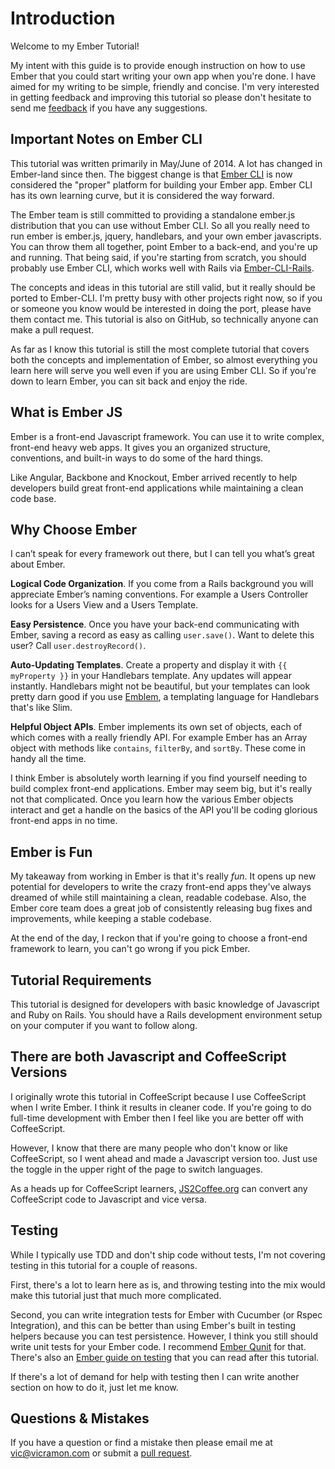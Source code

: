 # Introduction

Welcome to my Ember Tutorial!

My intent with this guide is to provide enough instruction on how to use Ember that you could start writing your own app when you're done. I have aimed for my writing to be simple, friendly and concise. I'm very interested in getting feedback and improving this tutorial so please don't hesitate to send me [feedback](mailto:vic@vicramon.com) if you have any suggestions.

## Important Notes on Ember CLI

This tutorial was written primarily in May/June of 2014. A lot has changed in Ember-land since then. The biggest change is that [Ember CLI](https://github.com/ember-cli/ember-cli) is now considered the "proper" platform for building your Ember app. Ember CLI has its own learning curve, but it is considered the way forward.

The Ember team is still committed to providing a standalone ember.js distribution that you can use without Ember CLI. So all you really need to run ember is ember.js, jquery, handlebars, and your own ember javascripts. You can throw them all together, point Ember to a back-end, and you're up and running. That being said, if you're starting from scratch, you should probably use Ember CLI, which works well with Rails via [Ember-CLI-Rails](https://github.com/rwz/ember-cli-rails).

The concepts and ideas in this tutorial are still valid, but it really should be ported to Ember-CLI. I'm pretty busy with other projects right now, so if you or someone you know would be interested in doing the port, please have them contact me. This tutorial is also on GitHub, so technically anyone can make a pull request.

As far as I know this tutorial is still the most complete tutorial that covers both the concepts and implementation of Ember, so almost everything you learn here will serve you well even if you are using Ember CLI. So if you're down to learn Ember, you can sit back and enjoy the ride.

## What is Ember JS

Ember is a front-end Javascript framework. You can use it to write
complex, front-end heavy web apps. It gives you an organized
structure, conventions, and built-in ways to do some of the hard things.

Like Angular, Backbone and Knockout, Ember arrived recently to help
developers build great front-end applications while maintaining a clean code base.

## Why Choose Ember

I can’t speak for every framework out there, but I can tell you what’s great about Ember.

**Logical Code Organization**. If you come from a Rails background you will appreciate
Ember’s naming conventions. For example a Users Controller looks for a Users View and a
Users Template.

**Easy Persistence**. Once you have your back-end communicating with Ember, saving a
record as easy as calling `user.save()`. Want to delete this user?  Call
`user.destroyRecord()`.

**Auto-Updating Templates**. Create a property and display it with `{{ myProperty }}` in your Handlebars template. Any updates will appear instantly. Handlebars might not be beautiful, but your templates can look pretty darn good if you use [Emblem](http://emblemjs.com), a templating language for Handlebars that's like Slim.

**Helpful Object APIs**. Ember implements its own set of objects, each of which comes with
a really friendly API. For example Ember has an Array object with methods like `contains`,
`filterBy`, and `sortBy`. These come in handy all the time.

I think Ember is absolutely worth learning if you find yourself needing to build complex front-end applications. Ember may seem big, but it's really not that complicated. Once you learn how the various Ember objects interact and get a handle on the basics of the API you'll be coding glorious front-end apps in no time.

## Ember is Fun

My takeaway from working in Ember is that it's really *fun*. It opens up new potential for developers to write the crazy front-end apps they've always dreamed of while still maintaining a clean, readable codebase. Also, the Ember core team does a great job of consistently releasing bug fixes and improvements, while keeping a stable codebase.

At the end of the day, I reckon that if you're going to choose a front-end framework to learn, you can't go wrong if you pick Ember.

## Tutorial Requirements

This tutorial is designed for developers with basic knowledge of Javascript and Ruby on Rails. You should have a Rails development environment setup on your computer if you want to follow along.

## There are both Javascript and CoffeeScript Versions

I originally wrote this tutorial in CoffeeScript because I use CoffeeScript when I write Ember. I think it results in cleaner code. If you're going to do full-time development with Ember then I feel like you are better off with CoffeeScript.

However, I know that there are many people who don't know or like CoffeeScript, so I went ahead and made a Javascript version too. Just use the toggle in the upper right of the page to switch languages.

As a heads up for CoffeeScript learners, [JS2Coffee.org](http://js2coffee.org/) can convert any CoffeeScript code to Javascript and vice versa.

## Testing

While I typically use TDD and don't ship code without tests, I'm not covering testing in this tutorial for a couple of reasons.

First, there's a lot to learn here as is, and throwing testing into the mix would make this tutorial just that much more complicated.

Second, you can write integration tests for Ember with Cucumber (or Rspec Integration), and this can be better than using Ember's built in testing helpers because you can test persistence. However, I think you still should write unit tests for your Ember code. I recommend [Ember Qunit](https://github.com/rpflorence/ember-qunit) for that. There's also an [Ember guide on testing](http://emberjs.com/guides/testing/) that you can read after this tutorial.

If there's a lot of demand for help with testing then I can write another section on how to do it, just let me know.

## Questions & Mistakes

If you have a question or find a mistake then please email me at
vic@vicramon.com or submit a [pull request](http://www.github.com/vicramon/ember-tutorial).
